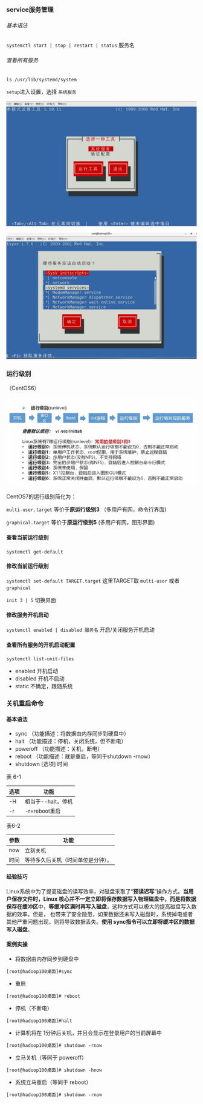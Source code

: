 ### service服务管理

###### 基本语法

`systemctl start | stop | restart | status` 服务名

###### 查看所有服务

`ls /usr/lib/systemd/system`

`setup`进入设置，选择 `系统服务`

![](assets/5_系统管理.md1218.4929172.png)

![](assets/5_系统管理.md1227.8671486.png)

### 运行级别

（CentOS6）

![](assets/5_系统管理.md1694.8397314.png)

CentOS7的运行级别简化为：

`multi-user.target` 等价于**原运行级别3** （多用户有网，命令行界面)

`graphical.target` 等价于**原运行级别5** (多用户有网，图形界面)

#### 查看当前运行级别

`systemctl get-default`

#### 修改当前运行级别

`systemctl set-default TARGET.target` 这里TARGET取 `multi-user` 或者 `graphical`

`init 3 | 5` 切换界面

#### 修改服务开机启动

`systemctl enabled | disabled 服务名` 开启/关闭服务开机启动

#### 查看所有服务的开机启动配置

`systemctl list-unit-files`

* enabled 开机启动
* disabled 开机不启动
* static 不确定，跟随系统

### 关机重启命令

#### 基本语法

* sync                   （功能描述：将数据由内存同步到硬盘中）
* halt                    （功能描述：停机，关闭系统，但不断电）
* poweroff             （功能描述：关机，断电）
* reboot                 （功能描述：就是重启，等同于shutdown -rnow）
* shutdown [选项] 时间

表 6-1


| 选项 | 功能               |
| ------ | -------------------- |
| -H   | 相当于--halt，停机 |
| -r   | -r=reboot重启      |

表6-2


| 参数 | 功能                               |
| ------ | ------------------------------------ |
| now  | 立刻关机                           |
| 时间 | 等待多久后关机（时间单位是分钟）。 |

#### 经验技巧

Linux系统中为了提高磁盘的读写效率，对磁盘采取了“**预读迟写**”操作方式。**当用户保存文件时，Linux     核心并不一定立即将保存数据写入物理磁盘中，**而是将数据保存在**缓冲区**中，**等缓冲区满时再写入磁盘**，这种方式可以极大的提高磁盘写入数据的效率。但是， 也带来了安全隐患，如果数据还未写入磁盘时，系统掉电或者其他严重问题出现，则将导致数据丢失。**使用 sync指令可以立即将缓冲区的数据写入磁盘**。

#### 案例实操

* 将数据由内存同步到硬盘中

`[root@hadoop100桌面]#sync`

* 重启

`[root@hadoop100桌面]# reboot`

* 停机（不断电）

`[root@hadoop100桌面]#halt`

* 计算机将在 1分钟后关机，并且会显示在登录用户的当前屏幕中

`[root@hadoop100桌面]# shutdown -rnow`

* 立马关机（等同于 poweroff）

`[root@hadoop100桌面]# shutdown -hnow`

* 系统立马重启（等同于 reboot）

`[root@hadoop100桌面]# shutdown -rnow`
